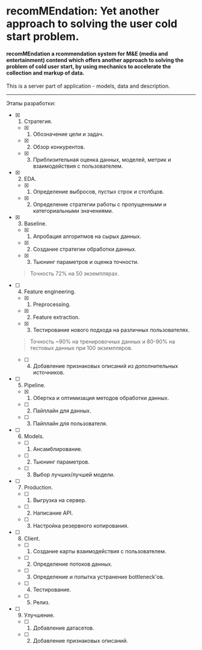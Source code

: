# recomMEndation: Yet another approach to solving the user cold start problem.
#### recomMEndation a rcommendation system for M&E (media and entertainment) contend which offers another approach to solving the problem of cold user start, by using mechanics to accelerate the collection and markup of data.
This is a server part of application - models, data and description.
___
Этапы разработки:
- [x] 1. Стратегия.
  - [x] 1. Обозначение цели и задач.
  - [x] 2. Обзор конкурентов.
  - [x] 3. Приблизительная оценка данных, моделей, метрик и взаимодействия с пользователем.
- [x] 2. EDA.
  - [x] 1. Определение выбросов, пустых строк и столбцов.
  - [x] 2. Определение стратегии работы с пропущенными и категориальными значениями.
- [x] 3. Baseline.
  - [x] 1. Апробация алгоритмов на сырых данных.
  - [x] 2. Создание стратегии обработки данных.
  - [x] 3. Тьюнинг параметров и оценка точности.
  > Точность 72% на 50 экземплярах.
- [ ] 4. Feature engineering.
  - [x] 1. Preprocessing.
  - [x] 2. Feature extraction.
  - [x] 3. Тестирование нового подхода на различных пользователях.
  > Точность ~90% на тренировочных данных и 80-90% на тестовых данных при 100 экземпляров.
  - [ ] 4. Добавление признаковых описаний из дополнительных источников.
- [ ] 5. Pipeline.
  - [x] 1. Обертка и оптимизация методов обработки данных.
  - [ ] 2. Пайплайн для данных.
  - [ ] 3. Пайплайн для пользователя.
- [ ] 6. Models.
  - [ ] 1. Ансамблирование.
  - [ ] 2. Тьюнинг параметров.
  - [ ] 3. Выбор лучших/лучшей модели.
- [ ] 7. Production.
  - [ ] 1. Выгрузка на сервер.
  - [ ] 2. Написание API.
  - [ ] 3. Настройка резервного копирования.
- [ ] 8. Client.
  - [ ] 1. Создание карты взаимодействия с пользователем.
  - [ ] 2. Определение потоков данных.
  - [ ] 3. Определение и попытка устранение bottleneck'ов.
  - [ ] 4. Тестирование.
  - [ ] 5. Релиз.
- [ ] 9. Улучшение.
  - [ ] 1. Добавление датасетов.
  - [ ] 2. Добавление признаковых описаний.
